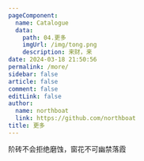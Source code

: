 ```yaml
---
pageComponent: 
  name: Catalogue
  data: 
    path: 04.更多
    imgUrl: /img/tong.png
    description: 来财，来
date: 2024-03-18 21:50:56
permalink: /more/
sidebar: false
article: false
comment: false
editLink: false
author: 
  name: northboat
  link: https://github.com/northboat
title: 更多
---
```


阶砖不会拒绝磨蚀，窗花不可幽禁落霞



